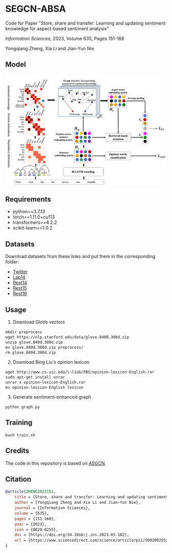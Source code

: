 # **SEGCN-ABSA**

Code for Paper "Store, share and transfer: Learning and updating sentiment knowledge for aspect-based sentiment analysis"

*Information Sciences*, 2023, Volume 635, Pages 151-168

Yongqiang Zheng, Xia Li and Jian-Yun Nie

## **Model**
![](model.png)

## **Requirements**
- python==3.7.13
- torch==1.11.0+cu113
- transformers==4.2.2
- scikit-learn==1.0.2

## **Datasets**
Download datasets from these links and put them in the corresponding folder:
- [Twitter](https://goo.gl/5Enpu7)
- [Lap14](https://alt.qcri.org/semeval2014/task4)
- [Rest14](https://alt.qcri.org/semeval2014/task4)
- [Rest15](https://alt.qcri.org/semeval2015/task12/)
- [Rest16](https://alt.qcri.org/semeval2016/task5/)

## **Usage**
1. Download GloVe vectors
```
mkdir preprocess
wget https://nlp.stanford.edu/data/glove.840B.300d.zip
unzip glove.840d.300d.zip
mv glove.840d.300d.zip preprocess/
rm glove.840d.300d.zip
```
2. Download Bing Liu's opinion lexicon
```
wget http://www.cs.uic.edu/\~liub/FBS/opinion-lexicon-English.rar
sudo apt-get install unrar
unrar x opinion-lexicon-English.rar
mv opinion-lexicon-English lexicon
```
3. Generate sentiment-enhanced graph
```
python graph.py
```

## **Training**
```
bash train.sh
```

## **Credits**
The code in this repository is based on [ASGCN](https://github.com/GeneZC/ASGCN).

## **Citation**
```bibtex
@article{ZHENG2023151,
    title = {Store, share and transfer: Learning and updating sentiment knowledge for aspect-based sentiment analysis},
    author = {Yongqiang Zheng and Xia Li and Jian-Yun Nie},
    journal = {Information Sciences},
    volume = {635},
    pages = {151-168},
    year = {2023},
    issn = {0020-0255},
    doi = {https://doi.org/10.1016/j.ins.2023.03.102},
    url = {https://www.sciencedirect.com/science/article/pii/S0020025523004279},
}
```
